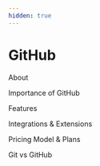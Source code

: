 ```yaml
---
hidden: true
---
```


# GitHub

About



Importance of GitHub



Features



Integrations & Extensions



Pricing Model & Plans



Git vs GitHub
